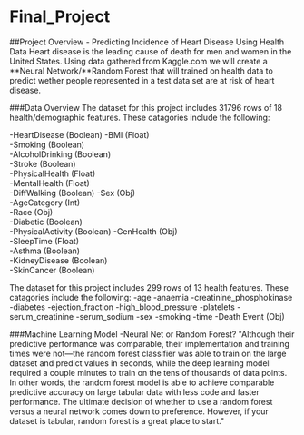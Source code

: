# Final_Project

##Project Overview - Predicting Incidence of Heart Disease Using Health Data
Heart disease is the leading cause of death for men and women in the United States. Using data gathered from Kaggle.com we will create a **Neural Network/**Random Forest that will trained on health data to predict wether people represented in a test data set are at risk of heart disease. 

###Data Overview 
The dataset for this project includes 31796 rows of 18 health/demographic features. These catagories include the following: 

-HeartDisease (Boolean)
-BMI (Float)	
-Smoking (Boolean)	
-AlcoholDrinking (Boolean)	
-Stroke (Boolean)	
-PhysicalHealth (Float)          
-MentalHealth (Float)	
-DiffWalking (Boolean)
-Sex (Obj)	
-AgeCategory (Int) 	
-Race (Obj) 	
-Diabetic (Boolean) 	                     
-PhysicalActivity (Boolean)	
-GenHealth (Obj)  
-SleepTime (Float)	
-Asthma (Boolean)	
-KidneyDisease (Boolean)	
-SkinCancer (Boolean)

The dataset for this project includes 299 rows of 13 health features. These catagories include the following: 
-age
-anaemia
-creatinine_phosphokinase
-diabetes
-ejection_fraction
-high_blood_pressure
-platelets
-serum_creatinine
-serum_sodium
-sex
-smoking
-time
-Death Event (Obj)


###Machine Learning Model 
-Neural Net or Random Forest?
  "Although their predictive performance was comparable, their implementation and training times were not—the random forest classifier was able to train on the large dataset and predict values in seconds, while the deep learning model required a couple minutes to train on the tens of thousands of data points. In other words, the random forest model is able to achieve comparable predictive accuracy on large tabular data with less code and faster performance. The ultimate decision of whether to use a random forest versus a neural network comes down to preference. However, if your dataset is tabular, random forest is a great place to start."
